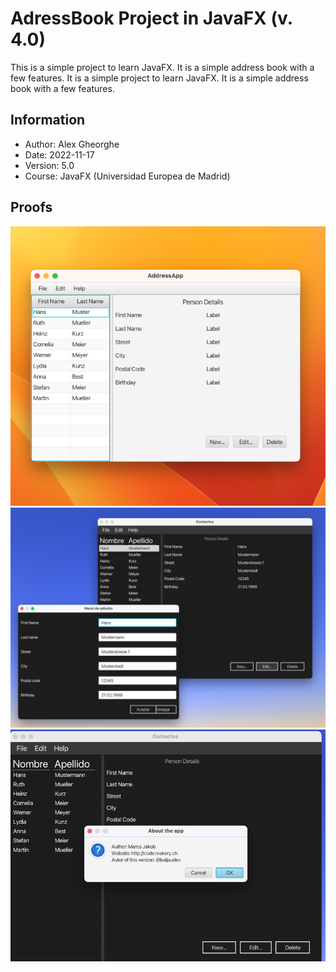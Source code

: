 # AdressBook Project in JavaFX (v. 4.0)

This is a simple project to learn JavaFX. It is a simple address book with a few features. It is a simple project to learn JavaFX. It is a simple address book with a few features.

## Information
- Author: Alex Gheorghe
- Date: 2022-11-17
- Version: 5.0
- Course: JavaFX (Universidad Europea de Madrid)
## Proofs
![](src/main/resources/images/work-test.png)
![](src/main/resources/images/work-testv4.png)
![](src/main/resources/images/work-testv501.png)

